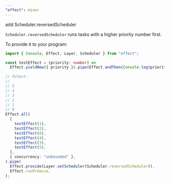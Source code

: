 ```yaml
---
"effect": minor
---
```


add Scheduler.reversedScheduler

`Scheduler.reversedScheduler` runs tasks with a higher priority number first.

To provide it to your program:

```ts
import { Console, Effect, Layer, Scheduler } from "effect";

const testEffect = (priority: number) =>
  Effect.yieldNow({ priority }).pipe(Effect.andThen(Console.log(priority)));

// Output:
//
// 5
// 4
// 3
// 2
// 1
// 0
Effect.all(
  [
    testEffect(1),
    testEffect(2),
    testEffect(0),
    testEffect(4),
    testEffect(3),
    testEffect(5),
  ],
  { concurrency: "unbounded" },
).pipe(
  Effect.provide(Layer.setScheduler(Scheduler.reversedScheduler)),
  Effect.runPromise,
);
```
